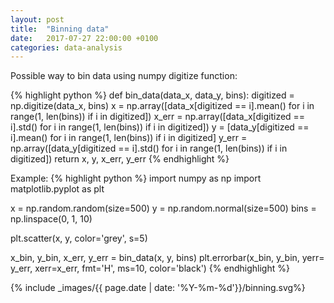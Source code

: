 ```yaml
---
layout: post
title:  "Binning data"
date:   2017-07-27 22:00:00 +0100
categories: data-analysis
---
```


Possible way to bin data using numpy digitize function:



{% highlight python %}
def bin_data(data_x, data_y, bins):
    digitized = np.digitize(data_x, bins)
    x = np.array([data_x[digitized == i].mean() for i in range(1, len(bins)) if i in digitized])
    x_err = np.array([data_x[digitized == i].std() for i in range(1, len(bins)) if i in digitized])
    y = [data_y[digitized == i].mean() for i in range(1, len(bins)) if i in digitized]
    y_err = np.array([data_y[digitized == i].std() for i in range(1, len(bins)) if i in digitized])
    return x, y, x_err, y_err
{% endhighlight %}

Example:
{% highlight python %}
import numpy as np
import matplotlib.pyplot as plt

x = np.random.random(size=500)
y = np.random.normal(size=500)
bins = np.linspace(0, 1, 10)

plt.scatter(x, y, color='grey', s=5)

x_bin, y_bin, x_err, y_err = bin_data(x, y, bins)
plt.errorbar(x_bin, y_bin, yerr= y_err, xerr=x_err, fmt='H', ms=10, color='black')
{% endhighlight %}

{% include _images/{{ page.date | date: '%Y-%m-%d'}}/binning.svg%}
